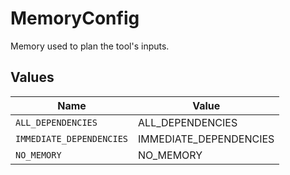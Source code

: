 # MemoryConfig

Memory used to plan the tool's inputs.


## Values

| Name                     | Value                    |
| ------------------------ | ------------------------ |
| `ALL_DEPENDENCIES`       | ALL_DEPENDENCIES         |
| `IMMEDIATE_DEPENDENCIES` | IMMEDIATE_DEPENDENCIES   |
| `NO_MEMORY`              | NO_MEMORY                |